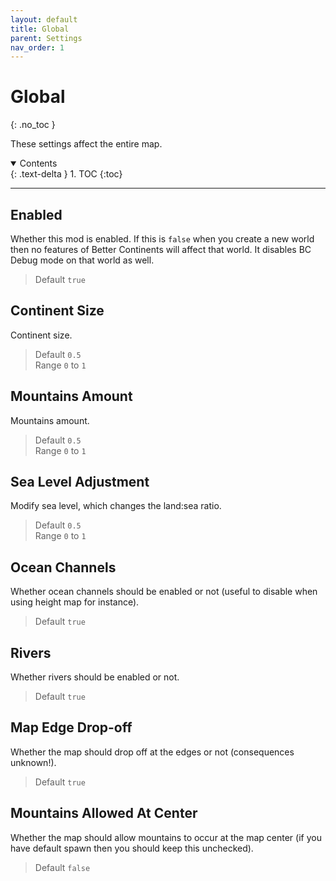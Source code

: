 ```yaml
---
layout: default
title: Global
parent: Settings
nav_order: 1
---
```


# Global
{: .no_toc }

These settings affect the entire map.

<details open markdown="block">
  <summary>
  Contents
  </summary>
  {: .text-delta }
1. TOC
{:toc}
</details>

---

## Enabled
Whether this mod is enabled. If this is `false` when you create a new world then no features of Better Continents will affect that world. It disables BC Debug mode on that world as well.  
> Default `true`

## Continent Size
Continent size.  
> Default `0.5`  
> Range `0` to `1`

## Mountains Amount
Mountains amount.  
> Default `0.5`  
> Range `0` to `1`

## Sea Level Adjustment
Modify sea level, which changes the land:sea ratio.  
> Default `0.5`  
> Range `0` to `1`

## Ocean Channels
Whether ocean channels should be enabled or not (useful to disable when using height map for instance).  
> Default `true`

## Rivers
Whether rivers should be enabled or not.  
> Default `true`

## Map Edge Drop-off
Whether the map should drop off at the edges or not (consequences unknown!).  
> Default `true`

## Mountains Allowed At Center
Whether the map should allow mountains to occur at the map center (if you have default spawn then you should keep this unchecked).  
> Default `false`